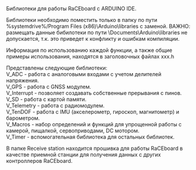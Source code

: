 Библиотеки для работы RaCEboard с ARDUINO IDE.

Библиотеки необходимо поместить только в папку  по пути %systemdrive%/Program Files (x86)\Arduino\libraries с заменой. ВАЖНО: размещать данные бибилотеки по пути \Documents\Arduino\libraries не допускается, т.к. это приведет к конфликту и ошибкам компиляции. 

Информация по использованию каждой функции, а также общие примеры использования, находятся в заголовочных файлах xxx.h

Представлены следующие библиотеки:
<br> V_ADC - работа с аналоговыми входами с учетом делителей напряжения. <br>V_GPS - работа с GNSS модулем.<br>V_Interrupt - позволяет создавать собственные прерывания с пинов. <br>V_SD - работа с картой памяти. <br>V_Telemetry - работа с радиомодулем.<br>V_TenDOF - работа с IMU (акселерометр, гироскоп, магнитометр) и барометром. <br>V_Macros - набор определений и функций для упрощенной работы с камерой, пищалкой, сервоприводами, DC мотором. <br>V_Timer - вспомогательная библиотека для остальных библиотек.</br> 

В папке Receive station находится прошивка для работы RaCEboard в качестве приемной станции для получения данных с других контроллеров RaCEboard.
